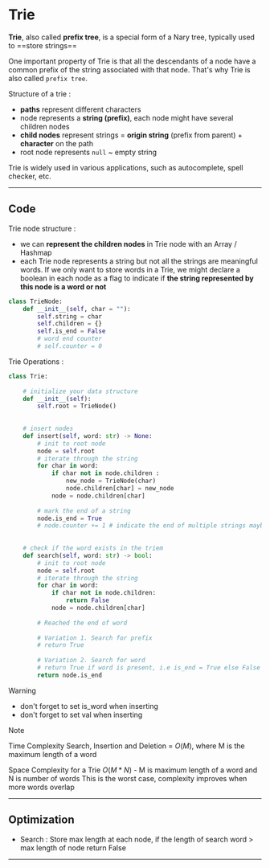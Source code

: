 # Trie

**Trie**, also called **prefix tree**, is a special form of a Nary tree, typically used to ==store strings== 

One important property of Trie is that all the descendants of a node have a common prefix of the string associated with that node. That's why Trie is also called `prefix tree`.

Structure of a trie :
- **paths** represent different characters
- node represents a **string (prefix)**, each node might have several children nodes 
- **child nodes** represent strings = **origin string** (prefix from parent) + **character** on the path
- root node represents `null` ~ empty string

Trie is widely used in various applications, such as autocomplete, spell checker, etc.

---
## Code 

Trie node structure : 
- we can **represent the children nodes** in Trie node with an Array / Hashmap 
- each Trie node represents a string but not all the strings are meaningful words. If we only want to store words in a Trie, we might declare a boolean in each node as a flag to indicate if **the string represented by this node is a word or not**

```python
class TrieNode:
    def __init__(self, char = ""):
        self.string = char
        self.children = {}
        self.is_end = False
        # word end counter 
        # self.counter = 0
```

Trie Operations :

```python
class Trie:
	
	# initialize your data structure
    def __init__(self):
        self.root = TrieNode()
	
    
    # insert nodes 
    def insert(self, word: str) -> None:
	    # init to root node 
        node = self.root
        # iterate through the string 
        for char in word:
	        if char not in node.children :
		        new_node = TrieNode(char)
                node.children[char] = new_node
			node = node.children[char]
		
		# mark the end of a string 
        node.is_end = True 
        # node.counter += 1 # indicate the end of multiple strings maybe
    
	
	# check if the word exists in the triem
    def search(self, word: str) -> bool:
        # init to root node 
        node = self.root
        # iterate through the string 
        for char in word:
            if char not in node.children:
                return False
            node = node.children[char]
        
        # Reached the end of word
        
        # Variation 1. Search for prefix 
        # return True 
        
        # Variation 2. Search for word 
        # return True if word is present, i.e is_end = True else False
        return node.is_end
```

>[!Warning]
>- don't forget to set is_word when inserting 
>- don't forget to set val when inserting
>

> [!Note]
> Time Complexity 
> Search, Insertion and Deletion = $O(M)$, where M is the maximum length of a word
> 
> Space Complexity for a Trie
> $O (M*N)$ - M is maximum length of a word and N is number of words
> This is the worst case, complexity improves when more words overlap  
> 

---
## Optimization 

- Search : Store max length at each node, if the length of search word > max length of node return False 

---